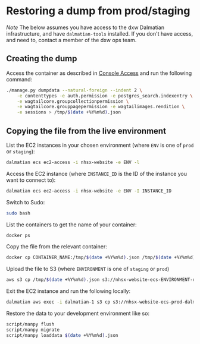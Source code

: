# Restoring a dump from prod/staging

_Note_ The below assumes you have access to the dxw Dalmatian infrastructure,
and have `dalmatian-tools` installed. If you don't have access, and need to,
contact a member of the dxw ops team.

## Creating the dump

Access the container as described in [Console Access](./console-access.md) and
run the following command:

```bash
./manage.py dumpdata --natural-foreign --indent 2 \
    -e contenttypes -e auth.permission -e postgres_search.indexentry \
    -e wagtailcore.groupcollectionpermission \
    -e wagtailcore.grouppagepermission -e wagtailimages.rendition \
    -e sessions > /tmp/$(date +%Y%m%d).json
```

## Copying the file from the live environment

List the EC2 instances in your chosen environment (where `ENV` is one of `prod`
or `staging`):

```bash
dalmatian ecs ec2-access -i nhsx-website -e ENV -l
```

Access the EC2 instance (where `INSTANCE_ID` is the ID of the instance you
want to connect to):

```bash
dalmatian ecs ec2-access -i nhsx-website -e ENV -I INSTANCE_ID
```

Switch to Sudo:

```bash
sudo bash
```

List the containers to get the name of your container:

```bash
docker ps
```

Copy the file from the relevant container:

```bash
docker cp CONTAINER_NAME:/tmp/$(date +%Y%m%d).json /tmp/$(date +%Y%m%d).json
```

Upload the file to S3 (where `ENVIRONMENT` is one of `staging` or `prod`)

```bash
aws s3 cp /tmp/$(date +%Y%m%d).json s3://nhsx-website-ecs-ENVIRONMENT-dalmatian-transfer/
```

Exit the EC2 instance and run the following locally:

```bash
dalmatian aws exec -i dalmatian-1 s3 cp s3://nhsx-website-ecs-prod-dalmatian-transfer/$(date +%Y%m%d).json app/$(date +%Y%m%d).json
```

Restore the data to your development environment like so:

```bash
script/manpy flush
script/manpy migrate
script/manpy loaddata $(date +%Y%m%d).json
```
